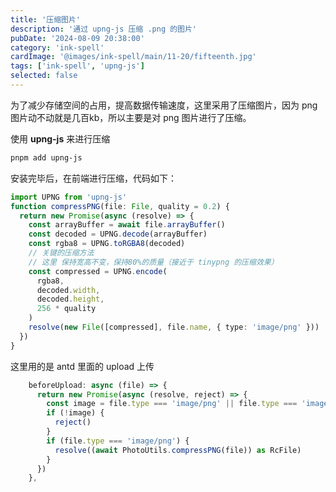 ```yaml
---
title: '压缩图片'
description: '通过 upng-js 压缩 .png 的图片'
pubDate: '2024-08-09 20:38:00'
category: 'ink-spell'
cardImage: '@images/ink-spell/main/11-20/fifteenth.jpg'
tags: ['ink-spell', 'upng-js']
selected: false
---
```


为了减少存储空间的占用，提高数据传输速度，这里采用了压缩图片，因为 png 图片动不动就是几百kb，所以主要是对 png 图片进行了压缩。

使用 **upng-js** 来进行压缩

```bash
pnpm add upng-js
```

安装完毕后，在前端进行压缩，代码如下：

```ts
import UPNG from 'upng-js'
function compressPNG(file: File, quality = 0.2) {
  return new Promise(async (resolve) => {
    const arrayBuffer = await file.arrayBuffer()
    const decoded = UPNG.decode(arrayBuffer)
    const rgba8 = UPNG.toRGBA8(decoded)
    // 关键的压缩方法
    // 这里 保持宽高不变，保持80%的质量（接近于 tinypng 的压缩效果）
    const compressed = UPNG.encode(
      rgba8,
      decoded.width,
      decoded.height,
      256 * quality
    )
    resolve(new File([compressed], file.name, { type: 'image/png' }))
  })
}
```

这里用的是 antd 里面的 upload 上传

```ts
    beforeUpload: async (file) => {
      return new Promise(async (resolve, reject) => {
        const image = file.type === 'image/png' || file.type === 'image/jpeg' || file.type === 'image/jpg'
        if (!image) {
          reject()
        }
        if (file.type === 'image/png') {
          resolve((await PhotoUtils.compressPNG(file)) as RcFile)
        }
      })
    },
```

